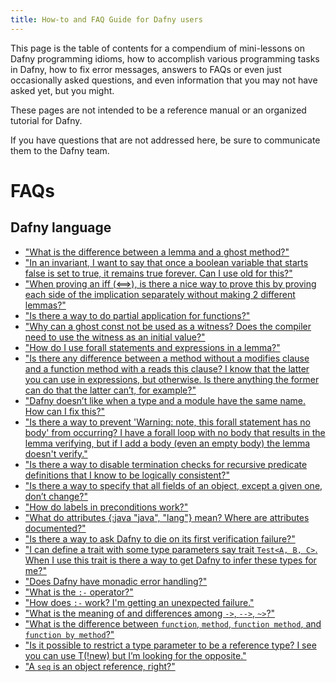 ```yaml
---
title: How-to and FAQ Guide for Dafny users
---
```


This page is the table of contents for a compendium of mini-lessons on Dafny programming idioms, how to accomplish various programming tasks in Dafny, how to fix error messages,
answers to FAQs or even just occasionally asked questions, and even information that you may not have asked yet, but you might.

These pages are not intended to be a reference manual or an organized tutorial for Dafny.

If you have questions that are not addressed here, be sure to communicate them to the Dafny team.

# FAQs
## Dafny language

- ["What is the difference between a lemma and a ghost method?"](FAQGhostMethod)
- ["In an invariant, I want to say that once a boolean variable that starts false is set to true, it remains true forever.  Can I use old for this?"](FAQOld)
- ["When proving an iff (<==>), is there a nice way to prove this by proving each side of the implication separately without making 2 different lemmas?"](FAQIff)
- ["Is there a way to do partial application for functions?"](FAQCurry)
- ["Why can a ghost const not be used as a witness? Does the compiler need to use the witness as an initial value?"](FAQGhostConstAsWitness)
- ["How do I use forall statements and expressions in a lemma?"](FAQForall)
- ["Is there any difference between a method without a modifies clause and a function method with a reads this clause?  I know that the latter you can use in expressions, but otherwise.  Is there anything the former can do that the latter can’t, for example?"](FAQFunctionMethod)
- ["Dafny doesn’t like when a type and a module have the same name. How can I fix this?"](FAQNameConflict)
- ["Is there a way to prevent 'Warning: note, this forall statement has no body' from occurring? I have a forall loop with no body that results in the lemma verifying, but if I add a body (even an empty body) the lemma doesn't verify."](FAQNoBody)
- ["Is there a way to disable termination checks for recursive predicate definitions that I know to be logically consistent?"](FAQTermination)
- ["Is there a way to specify that all fields of an object, except a given one, don’t change?"](FAQModifiesOne)
- ["How do labels in preconditions work?"](FAQPreconditionLabels)
- ["What do attributes {:java "java", "lang"} mean? Where are attributes documented?"](FAQJavaAttribute)
- ["Is there a way to ask Dafny to die on its first verification failure?"](FAQDie)
- ["I can define a trait with some type parameters say trait `Test<A, B, C>`. When I use this trait is there a way to get Dafny to infer these types for me?"](FAQTypeInference)
- ["Does Dafny have monadic error handling?"](FAQMonadic)
- ["What is the `:-` operator?"](FAQElephant)
- ["How does `:-` work? I'm getting an unexpected failure."](FAQElephant)
- ["What is the meaning of and differences among `->`, `-->`, `~>`?"](FAQFunctionTypes)
- ["What is the difference between `function`, `method`, `function method`, and `function by method`?"](FAQFunctionMethodDiffs)
- ["Is it possible to restrict a type parameter to be a reference type? I see you can use T(!new) but I’m looking for the opposite."](FAQTypeParameterRestriction)
- ["A `seq` is an object reference, right?"](FAQReferences)
